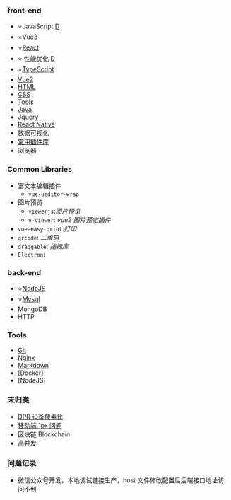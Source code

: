 ### front-end

- ⭐️JavaScript [D](./front-end//Javascript/index.md)
- ⭐️[Vue3](./Vue3/index.md)
- ⭐️[React](./React/index.md)
- ⭐️ 性能优化 [D](./front-end/optimize/index.md)
- ⭐️[TypeScript](./TypeScript/index.md)
- [Vue2](./Vue2/index.md)
- [HTML](./HTML/index.md)
- [CSS](./CSS/index.md)
- [Tools](./Tools/index.md)
- [Java](./Java/index.md)
- [Jquery]()
- [React Native]()
- 数据可视化
- [常用插件库](.)
- 浏览器

### Common Libraries

- 富文本编辑插件
  - `vue-ueditor-wrap`
- 图片预览
  - `viewerjs`:_图片预览_
  - `v-viewer`: _vue2 图片预览插件_
- `vue-easy-print`:_打印_
- `qrcode`: _二维码_
- `draggable`: _拖拽库_
- `Electron`:

### back-end

- ⭐️[NodeJS](./NodeJS/index.md)
- ⭐️[Mysql](./Databases/mysql.md)
- MongoDB
- HTTP

### Tools

- [Git](./Commands/Git.md)
- [Nginx](./Commands/Nginx/index.md)
- [Markdown](./Tools/markdown/index.md)
- [Docker]
- [NodeJS]

### 未归类

- [DPR 设备像素比]()
- [移动端 1px 问题]()
- 区块链 Blockchain
- 高并发

### 问题记录

- 微信公众号开发，本地调试链接生产，host 文件修改配置后后端接口地址访问不到
